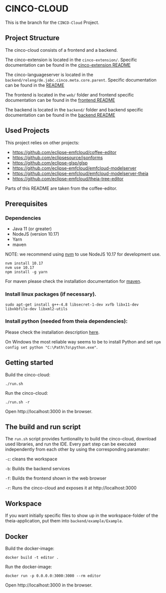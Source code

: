 # CINCO-CLOUD
This is the branch for the `CINCO-Cloud` Project.

## Project Structure

The cinco-cloud consists of a frontend and a backend.

The cinco-extension is located in the `cinco-extension/`. Specific documentation can be found in the [cinco-extension README](cinco-extension/README.md)

The cinco-languageserver is located in the `backend/releng/de.jabc.cinco.meta.core.parent`. Specific documentation can be found in the [README](backend/releng/de.jabc.cinco.meta.core.parent/README.md)

The frontend is located in the `web/` folder and frontend specific documentation can be found in the [frontend README](web/README.md)

The backend is located in the `backend/` folder and backend specific documentation can be found in the [backend README](backend/README.md)

## Used Projects

This project relies on other projects:

- https://github.com/eclipse-emfcloud/coffee-editor
- https://github.com/eclipsesource/jsonforms
- https://github.com/eclipse-glsp/glsp
- https://github.com/eclipse-emfcloud/emfcloud-modelserver
- https://github.com/eclipse-emfcloud/emfcloud-modelserver-theia
- https://github.com/eclipse-emfcloud/theia-tree-editor

Parts of this README are taken from the coffee-editor.

## Prerequisites

### Dependencies
- Java 11 (or greater)
- NodeJS (version 10.17)
- Yarn
- maven

NOTE: we recommend using [nvm](https://github.com/creationix/nvm#install-script) to use NodeJS 10.17 for development use.

    nvm install 10.17
    nvm use 10.17
    npm install -g yarn

For maven please check the installation documentation for [maven](http://maven.apache.org/install.html).

### Install linux packages (if necessary).

    sudo apt-get install g++-4.8 libsecret-1-dev xvfb libx11-dev libxkbfile-dev libxml2-utils

### Install python (needed from theia dependencies):

Please check the installation description [here](https://github.com/nodejs/node-gyp#installation).

On Windows the most reliable way seems to be to install Python and set `npm config set python "C:\Path\To\python.exe"`.

## Getting started

Build the cinco-cloud:

    ./run.sh

Run the cinco-cloud:

    ./run.sh -r

Open http://localhost:3000 in the browser.

## The build and run script

The `run.sh` script provides funtionality to build the cinco-cloud, download used libraries, and run the IDE.
Every part step can be executed independently from each other by using the corresponding paramater:

`-c`: cleans the workspace

`-b`: Builds the backend services

`-f`: Builds the frontend shown in the web browser

`-r`: Runs the cinco-cloud and exposes it at http://localhost:3000

## Workspace
If you want initially specific files to show up in the workspace-folder of the theia-application,
put them into `backend/example/Example`.

## Docker

Build the docker-image:

    docker build -t editor .

Run the docker-image:

    docker run -p 0.0.0.0:3000:3000 --rm editor

Open http://localhost:3000 in the browser.